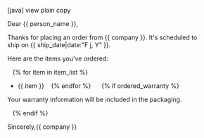 [java] view plain copy

Dear {{ person_name }},



Thanks for placing an order from {{ company }}. It's scheduled to   ship on {{
ship_date|date:"F j, Y" }}.



Here are the items you've ordered:



   {% for item in item_list %}

  * {{ item }}
   {% endfor %}      {% if ordered_warranty %}

Your warranty information will be included in the packaging.

   {% endif %}

Sincerely,{{ company }}



